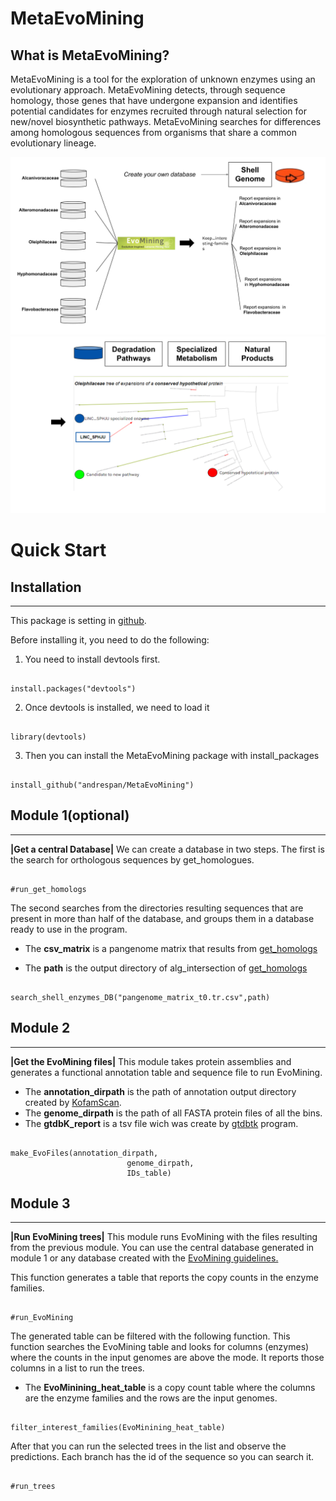 
# MetaEvoMining

## What is MetaEvoMining?

MetaEvoMining is a tool for the exploration of unknown enzymes using an
evolutionary approach. MetaEvoMining detects, through sequence homology,
those genes that have undergone expansion and identifies potential
candidates for enzymes recruited through natural selection for new/novel
biosynthetic pathways. MetaEvoMining searches for differences among
homologous sequences from organisms that share a common evolutionary
lineage.

![figure1](inst/extdata/image_2.svg)![figure2](inst/extdata/image_1.svg)

# Quick Start

## Installation

-----------------------------------------------------------------------

This package is setting in [github](https://github.com/andrespan/MetaEvoMining.git).

Before installing it, you need to do the following:

1. You need to install devtools first.

```{r}

install.packages("devtools")
```

2. Once devtools is installed, we need to load it

```{r}

library(devtools)
```

3. Then you can install the MetaEvoMining package with install_packages

```{r}

install_github("andrespan/MetaEvoMining")

```

## Module 1(optional)

------------------------------------------------------------------------

**\|Get a central Database\|** We can create a database in two steps. The
first is the search for orthologous sequences by get_homologues.

```{r}

#run_get_homologs

```

The second searches from the directories resulting sequences that are
present in more than half of the database, and groups them in a database
ready to use in the program.

-   The **csv_matrix** is a pangenome matrix that results from
    [get_homologs](http://eead-csic-compbio.github.io/get_homologues/manual/)

-   The **path** is the output directory of alg_intersection of
    [get_homologs](http://eead-csic-compbio.github.io/get_homologues/manual/)

```{r}

search_shell_enzymes_DB("pangenome_matrix_t0.tr.csv",path)

```

## Module 2

------------------------------------------------------------------------

**\|Get the EvoMining files\|** This module takes protein assemblies and
generates a functional annotation table and sequence file to run
EvoMining.

-   The **annotation_dirpath** is the path of annotation output
    directory created by
    [KofamScan](https://github.com/takaram/kofam_scan.git).
-   The **genome_dirpath** is the path of all FASTA protein files of all
    the bins.
-   The **gtdbK_report** is a tsv file wich was create by
    [gtdbtk](https://github.com/Ecogenomics/GTDBTk.git) program.

```{r}

make_EvoFiles(annotation_dirpath,
                          genome_dirpath,
                          IDs_table)

```

## Module 3

------------------------------------------------------------------------
**\|Run EvoMining trees\|** This module runs EvoMining with the files resulting from the previous module. You can use the central database generated in module 1 or any database created with the [EvoMining guidelines.](https://github.com/nselem/evomining/wiki/Databases-Conformation)

This function generates a table that reports the copy counts in the enzyme families.

```{r}

#run_EvoMining

```

The generated table can be filtered with the following function. This function searches the EvoMining table and looks for columns (enzymes) where the counts in the input genomes are above the mode. It reports those columns in a list to run the trees.

- The **EvoMinining_heat_table** is a copy count table where the columns are the enzyme families and the rows are the input genomes.

```{r}

filter_interest_families(EvoMinining_heat_table)

```


After that you can run the selected trees in the list and observe the predictions. Each branch has the id of the sequence so you can search it.

```{r}

#run_trees

```



